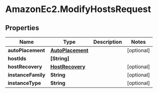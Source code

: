 # AmazonEc2.ModifyHostsRequest

## Properties

Name | Type | Description | Notes
------------ | ------------- | ------------- | -------------
**autoPlacement** | [**AutoPlacement**](AutoPlacement.md) |  | [optional] 
**hostIds** | **[String]** |  | 
**hostRecovery** | [**HostRecovery**](HostRecovery.md) |  | [optional] 
**instanceFamily** | **String** |  | [optional] 
**instanceType** | **String** |  | [optional] 


